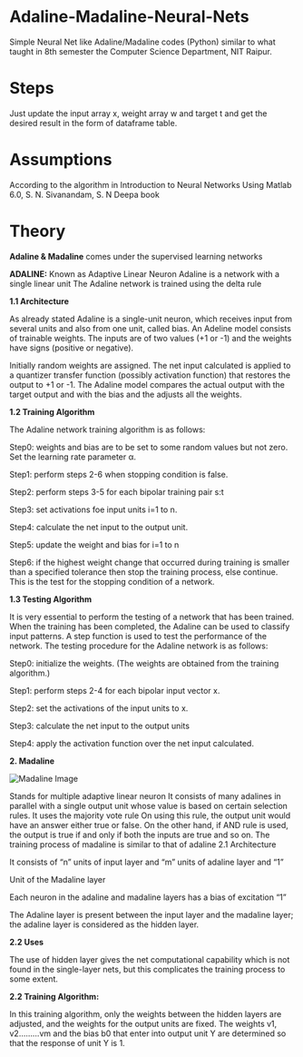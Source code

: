 # Adaline-Madaline-Neural-Nets
Simple Neural Net like Adaline/Madaline codes (Python) similar to what taught in 8th semester the Computer Science Department, NIT Raipur.
# Steps
Just update the input array x, weight array w and target t and get the desired result in the form of dataframe table.
# Assumptions
According to the algorithm in Introduction to Neural Networks Using Matlab 6.0, S. N. Sivanandam, S. N Deepa book
# Theory
**Adaline & Madaline** comes under the supervised learning networks

**ADALINE:**
Known as Adaptive Linear Neuron
Adaline is a network with a single linear unit
The Adaline network is trained using the delta rule

**1.1  Architecture**

As already stated Adaline is a single-unit neuron, which receives input from several units and also from one unit, called bias. An Adeline model consists of trainable weights. The inputs are of two values (+1 or -1) and the weights have signs (positive or negative).

Initially random weights are assigned. The net input calculated is applied to a quantizer transfer function (possibly activation function) that restores the output to +1 or -1. The Adaline model compares the actual output with the target output and with the bias and the adjusts all the weights.

**1.2  Training Algorithm**

The Adaline network training algorithm is as follows:

Step0: weights and bias are to be set to some random values but not zero. Set the learning rate parameter α.

Step1: perform steps 2-6 when stopping condition is false.

Step2: perform steps 3-5 for each bipolar training pair s:t

Step3: set activations foe input units i=1 to n.

Step4: calculate the net input to the output unit.

Step5: update the weight and bias for i=1 to n

Step6: if the highest weight change that occurred during training is smaller than a specified tolerance then stop the training process, else continue. This is the test for the stopping condition of a network.

**1.3  Testing Algorithm**

It is very essential to perform the testing of a network that has been trained. When the training has been completed, the Adaline can be used to classify input patterns. A step function is used to test the performance of the network. The testing procedure for the Adaline network is as follows:

Step0: initialize the weights. (The weights are obtained from the training algorithm.)

Step1: perform steps 2-4 for each bipolar input vector x.

Step2: set the activations of the input units to x.

Step3: calculate the net input to the output units

Step4: apply the activation function over the net input calculated.

**2. Madaline**

![Madaline Image](https://github.com/Duttabhi/Basic-Neural-Nets/blob/master/Madaline.jpg)

Stands for multiple adaptive linear neuron
It consists of many adalines in parallel with a single output unit whose value is based on certain selection rules.
It uses the majority vote rule
On using this rule, the output unit would have an answer either true or false.
On the other hand, if AND rule is used, the output is true if and only if both the inputs are true and so on.
The training process of madaline is similar to that of adaline
2.1 Architecture

It consists of “n” units of input layer and “m” units of adaline layer and “1”

Unit of the Madaline layer

Each neuron in the adaline and madaline layers has a bias of excitation “1”

The Adaline layer is present between the input layer and the madaline layer; the adaline layer is considered as the hidden layer.

**2.2 Uses**

The use of hidden layer gives the net computational capability which is not found in the single-layer nets, but this complicates the training process to some extent.

**2.2 Training Algorithm:**

In this training algorithm, only the weights between the hidden layers are adjusted, and the weights for the output units are fixed. The weights v1, v2………vm and the bias b0 that enter into output unit Y are determined so that the response of unit Y is 1.
